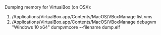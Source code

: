 Dumping memory for VirtualBox (on OSX):
1. /Applications/VirtualBox.app/Contents/MacOS/VBoxManage list vms
2. /Applications/VirtualBox.app/Contents/MacOS/VBoxManage debugvm "Windows 10 x64" dumpvmcore --filename dump.elf
